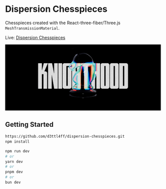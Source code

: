 # Dispersion Chesspieces

Chesspieces created with the React-three-fiber/Three.js `MeshTransmissionMaterial`.

Live: [Dispersion Chesspieces](https://dispersion-chesspieces.vercel.app/)

![Thumbnail](./thumb.png)

## Getting Started

```bash
https://github.com/d3ttl4ff/dispersion-chesspieces.git
npm install
```

```bash
npm run dev
# or
yarn dev
# or
pnpm dev
# or
bun dev
```
